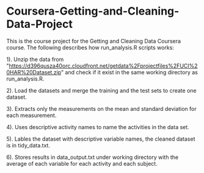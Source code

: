 # Coursera-Getting-and-Cleaning-Data-Project

This is the course project for the Getting and Cleaning Data Coursera course. 
The following describes how run_analysis.R scripts works:

1). Unzip the data from "https://d396qusza40orc.cloudfront.net/getdata%2Fprojectfiles%2FUCI%20HAR%20Dataset.zip" 
and check if it exist in the same working directory as run_analysis.R.

2). Load the datasets and merge the training and the test sets to create one dataset.

3). Extracts only the measurements on the mean and standard deviation for each measurement.

4). Uses descriptive activity names to name the activities in the data set. 

5). Lables the dataset with descriptive variable names, the cleaned dataset is in tidy_data.txt.

6). Stores results in data_output.txt under working directory with the average of each variable for each activity and each subject.


